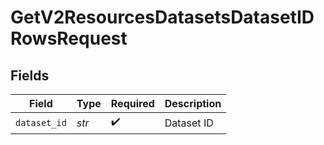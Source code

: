 # GetV2ResourcesDatasetsDatasetIDRowsRequest


## Fields

| Field              | Type               | Required           | Description        |
| ------------------ | ------------------ | ------------------ | ------------------ |
| `dataset_id`       | *str*              | :heavy_check_mark: | Dataset ID         |